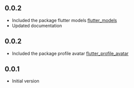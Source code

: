 ## 0.0.2

- Included the package flutter models [flutter_models](https://pub.dev/packages/flutter_models)
- Updated documentation

## 0.0.2

- Included the package profile avatar [flutter_profile_avatar](https://pub.dev/packages/flutter_profile_avatar)

## 0.0.1

- Initial version
